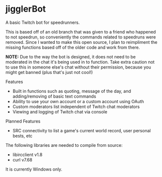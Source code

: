 # jigglerBot
 A basic Twitch bot for speedrunners.
 
 This is based off of an old branch that was given to a friend who happened to not speedrun, so conveniently the commands related to speedruns were removed. Since I wanted to make this open source, I plan to reimpliment the missing functions based off of the older code and work from there.
 
 **NOTE:** Due to the way the bot is designed, it does not need to be moderated in the chat it's being used in to function. Take extra caution not to use this in someone else's chat without their permission, because you might get banned (plus that's just not cool!)
 
 Features
 * Built in functions such as quoting, message of the day, and adding/removing of basic text commands
 * Ability to use your own account or a custom account using OAuth
 * Custom moderators list independent of Twitch chat moderators
 * Viewing and logging of Twitch chat via console
 
 Planned Features
 * SRC connectivity to list a game's current world record, user personal bests, etc
 
 The following libraries are needed to compile from source:
 * libircclient v1.8
 * curl v7.68
 
 It is currently Windows only.
